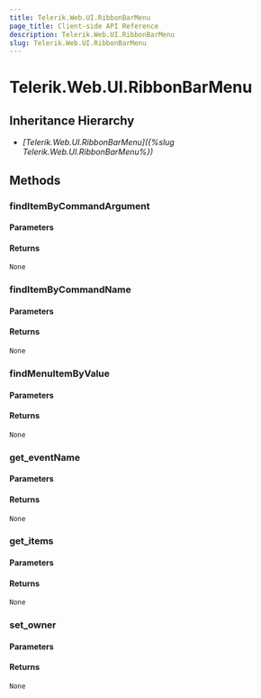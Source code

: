 ```yaml
---
title: Telerik.Web.UI.RibbonBarMenu
page_title: Client-side API Reference
description: Telerik.Web.UI.RibbonBarMenu
slug: Telerik.Web.UI.RibbonBarMenu
---
```


# Telerik.Web.UI.RibbonBarMenu  

## Inheritance Hierarchy

* *[Telerik.Web.UI.RibbonBarMenu]({%slug Telerik.Web.UI.RibbonBarMenu%})*

## Methods

###  findItemByCommandArgument

#### Parameters

#### Returns

`None` 

###  findItemByCommandName

#### Parameters

#### Returns

`None` 

###  findMenuItemByValue

#### Parameters

#### Returns

`None` 

###  get_eventName

#### Parameters

#### Returns

`None` 

###  get_items

#### Parameters

#### Returns

`None` 

###  set_owner

#### Parameters

#### Returns

`None` 


